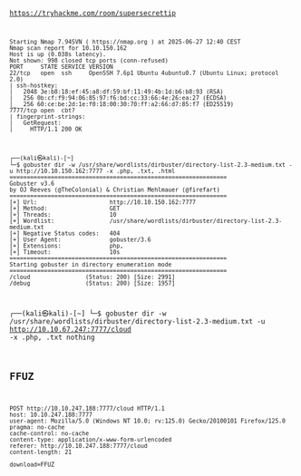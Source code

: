 <code>

https://tryhackme.com/room/supersecrettip


```nmap  -sV -A -Pn 10.10.150.162   
Starting Nmap 7.94SVN ( https://nmap.org ) at 2025-06-27 12:40 CEST
Nmap scan report for 10.10.150.162
Host is up (0.038s latency).
Not shown: 998 closed tcp ports (conn-refused)
PORT     STATE SERVICE VERSION
22/tcp   open  ssh     OpenSSH 7.6p1 Ubuntu 4ubuntu0.7 (Ubuntu Linux; protocol 2.0)
| ssh-hostkey: 
|   2048 3e:b8:18:ef:45:a8:df:59:bf:11:49:4b:1d:b6:b8:93 (RSA)
|   256 0b:cf:f9:94:06:85:97:f6:bd:cc:33:66:4e:26:ea:27 (ECDSA)
|_  256 60:ce:be:2d:1e:f0:18:00:30:70:ff:a2:66:d7:85:f7 (ED25519)
7777/tcp open  cbt?
| fingerprint-strings: 
|   GetRequest: 
|     HTTP/1.1 200 OK
```




```                                                                                                                                                                                                                                          
┌──(kali㉿kali)-[~]
└─$ gobuster dir -w /usr/share/wordlists/dirbuster/directory-list-2.3-medium.txt -u http://10.10.150.162:7777 -x .php, .txt, .html 
===============================================================
Gobuster v3.6
by OJ Reeves (@TheColonial) & Christian Mehlmauer (@firefart)
===============================================================
[+] Url:                     http://10.10.150.162:7777
[+] Method:                  GET
[+] Threads:                 10
[+] Wordlist:                /usr/share/wordlists/dirbuster/directory-list-2.3-medium.txt
[+] Negative Status codes:   404
[+] User Agent:              gobuster/3.6
[+] Extensions:              php,
[+] Timeout:                 10s
===============================================================
Starting gobuster in directory enumeration mode
===============================================================
/cloud                (Status: 200) [Size: 2991]
/debug                (Status: 200) [Size: 1957]
```

                                                                                                                               
┌──(kali㉿kali)-[~]
└─$ gobuster dir -w /usr/share/wordlists/dirbuster/directory-list-2.3-medium.txt -u http://10.10.67.247:7777/cloud -x .php, .txt
nothing

## FFUZ

```
POST http://10.10.247.188:7777/cloud HTTP/1.1
host: 10.10.247.188:7777
user-agent: Mozilla/5.0 (Windows NT 10.0; rv:125.0) Gecko/20100101 Firefox/125.0
pragma: no-cache
cache-control: no-cache
content-type: application/x-www-form-urlencoded
referer: http://10.10.247.188:7777/cloud
content-length: 21

download=FFUZ
```

